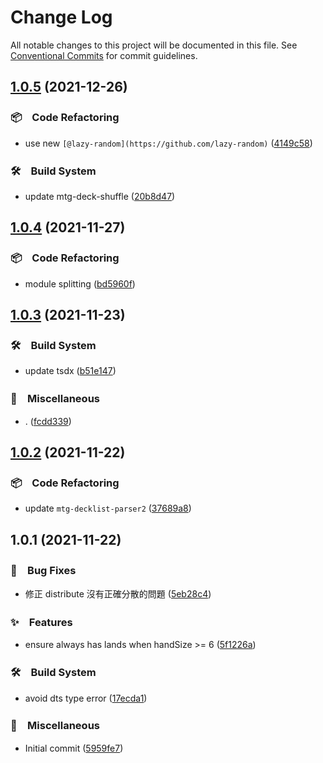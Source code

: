 # Change Log

All notable changes to this project will be documented in this file.
See [Conventional Commits](https://conventionalcommits.org) for commit guidelines.

## [1.0.5](https://github.com/bluelovers/ws-mtg/compare/mtg-deck-shuffle@1.0.4...mtg-deck-shuffle@1.0.5) (2021-12-26)


### 📦　Code Refactoring

* use new `[@lazy-random](https://github.com/lazy-random)` ([4149c58](https://github.com/bluelovers/ws-mtg/commit/4149c58da688ac5c840dc630a79294553cec828a))


### 🛠　Build System

* update mtg-deck-shuffle ([20b8d47](https://github.com/bluelovers/ws-mtg/commit/20b8d4723d434d048460709a54923508d94eb941))





## [1.0.4](https://github.com/bluelovers/ws-mtg/compare/mtg-deck-shuffle@1.0.3...mtg-deck-shuffle@1.0.4) (2021-11-27)


### 📦　Code Refactoring

* module splitting ([bd5960f](https://github.com/bluelovers/ws-mtg/commit/bd5960f5b770d5f4419a02c29f8fe78ed948616e))





## [1.0.3](https://github.com/bluelovers/ws-mtg/compare/mtg-deck-shuffle@1.0.2...mtg-deck-shuffle@1.0.3) (2021-11-23)


### 🛠　Build System

* update tsdx ([b51e147](https://github.com/bluelovers/ws-mtg/commit/b51e1470283e9fdf07ce0649b3a06cdadd98716e))


### 🔖　Miscellaneous

* . ([fcdd339](https://github.com/bluelovers/ws-mtg/commit/fcdd339b0ae80b7bda8c3f410a325ab10c868b0c))





## [1.0.2](https://github.com/bluelovers/ws-mtg/compare/mtg-deck-shuffle@1.0.1...mtg-deck-shuffle@1.0.2) (2021-11-22)


### 📦　Code Refactoring

* update `mtg-decklist-parser2` ([37689a8](https://github.com/bluelovers/ws-mtg/commit/37689a839e62b98a44d9e9e263f2ef3f326644f2))





## 1.0.1 (2021-11-22)


### 🐛　Bug Fixes

* 修正 distribute 沒有正確分散的問題 ([5eb28c4](https://github.com/bluelovers/ws-mtg/commit/5eb28c4e63fe40d02a9f38775e559074866860d5))


### ✨　Features

* ensure always has lands when handSize >= 6 ([5f1226a](https://github.com/bluelovers/ws-mtg/commit/5f1226ae89e3a472ac04ad750fc84f5da99ee0d0))


### 🛠　Build System

* avoid dts type error ([17ecda1](https://github.com/bluelovers/ws-mtg/commit/17ecda1f480d5565f585b683497a020bbc447db7))


### 🔖　Miscellaneous

* Initial commit ([5959fe7](https://github.com/bluelovers/ws-mtg/commit/5959fe7c1d8e6bfe32b0e14c1a4d5c8ff890e38d))
